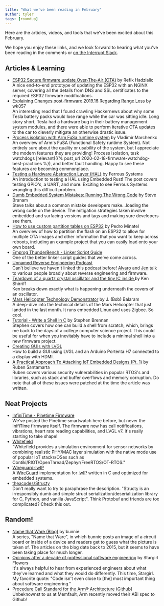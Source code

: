 ```yaml
---
title: "What we've been reading in February"
author: tyler
tags: [roundup]
---
```


<!-- excerpt start -->

Here are the articles, videos, and tools that we've been excited about this
February.

<!-- excerpt end -->

We hope you enjoy these links, and we look forward to hearing what you've been
reading in the comments or [on the Interrupt Slack](https://interrupt-slack.herokuapp.com/).

## Articles & Learning

- [ESP32 Secure firmware update Over-The-Air (OTA)](https://www.lab4iot.com/2021/02/21/esp32-secure-firmware-update-over-the-air-ota/) by Refik Hadzialic<br>
A nice end-to-end prototype of updating the ESP32 with an NGINX server, covering all the details from DNS and SSL certificates to the required ESP32 firmware modifications.
- [Explaining Changes post-firmware 2019.16 Regarding Range Loss](https://skie.net/skynet/projects/tesla/view_post/23_Explaining+Changes+post-firmware+2019.16+Regarding+Range+Loss) by wk057<br>
An interesting read that I found crawling Hackernews about why some Tesla battery packs would lose range while the car was sitting idle. Long story short, Tesla had a hardware bug in their battery management system modules, and there were able to perform iterative OTA updates to the car to cleverly mitigate an otherwise drastic issue.
- [Process isolation with Arm FuSa runtime system](https://community.arm.com/developer/tools-software/tools/b/tools-software-ides-blog/posts/process-isolation-with-fusa-rts) by Vladimir Marchenko<br>
An overview of Arm's FuSA (Functional Safety runtime System). Not entirely sure about the quality or usability of the system, but I appreciate the modern features they are providing! Process isolation, task watchdogs [relevant]({% post_url 2020-02-18-firmware-watchdog-best-practices %}), and better fault handling. Happy to see these features are becoming commonplace. 
- [Testing a Hardware Abstraction Layer (HAL)](https://ferrous-systems.com/blog/defmt-test-hal/) by Ferrous Systems<br>
An introduction to testing a HAL using Embedded Rust! The post covers testing GPIO's, a UART, and more. Exciting to see Ferrous Systems wrangling this difficult problem.
- [Dumb Embedded System Mistakes: Running The Wrong Code](https://www.embeddedrelated.com/showarticle/1389.php) by Steve Branam<br>
Steve talks about a common mistake developers make...loading the wrong code on the device. The mitigation strategies taken involve embedded and surfacing versions and tags and making sure developers see them. 
- [How to use custom partition tables on ESP32](https://medium.com/the-esp-journal/how-to-use-custom-partition-tables-on-esp32-69c0f3fa89c8) by Pedro Minatel<br>
An overview of how to partition the flash on an ESP32 to allow for multiple OTA images and other information that you want to keep across reboots, including an example project that you can easily load onto your own board.
- [Emprog ThunderBench - Linker Script Guide](https://www.phaedsys.com/principals/emprog/emprogdata/thunderbench-Linker-Script-guide.pdf)<br>
One of the better linker script guides that we've come across. 
- [Unnamed Reverse Engineering Podcast](https://unnamedre.com/)<br>
Can't believe we haven't linked this podcast before! [Alvaro](https://twitter.com/alvaroprieto) and [Jen](https://twitter.com/rebelbotjen) talk to various people broadly about reverse engineering and firmware. 
- [Teardown of a quartz crystal oscillator and the tiny IC inside ](https://www.righto.com/2021/02/teardown-of-quartz-crystal-oscillator.html) by Ken Shirriff<br>Ken breaks down exactly what is happening underneath the covers of an oscillator.
- [Mars Helicopter Technology Demonstrator](https://trs.jpl.nasa.gov/bitstream/handle/2014/46229/CL%2317-6243.pdf) by J. (Bob) Balaram<br>
A deep-dive into the technical details of the Mars Helicopter that just landed in the last month. It runs embedded Linux and uses Zigbee. So cool.
- [Tutorial - Write a Shell in C](https://brennan.io/2015/01/16/write-a-shell-in-c/) by Stephen Brennan<br>
Stephen covers how one can build a shell from scratch, which, brings me back to the days of a college computer science project. This could be useful for when you inevitably have to include a minimal shell into a new firmware project. 
- [Creating GUIs with LVGL](https://www.arduino.cc/pro/tutorials/portenta-h7/por-ard-lvgl)<br>
How to build a GUI using LVGL and an Arduino Portenta H7 connected to a display with HDMI.
- [A Practical Approach To Attacking IoT Embedded Designs (Pt. 1)](https://labs.ioactive.com/2021/02/a-practical-approach-to-attacking-iot.html) by  Ruben Santamarta<br>
Ruben covers various security vulnerabilities in popular RTOS's and libraries, such as stack and buffer overflows and memory corruption. Do note that all of these issues were patched at the time the article was written. 

## Neat Projects

- [InfiniTime - Pinetime Firmware](https://github.com/JF002/InfiniTime)<br>
We've posted the Pinetime smartwatch here before, but never the InifiTime firmware itself. The firmware now has call notifications, vibrations, heart rate reading capabilities, and LVGL v7. It's really starting to take shape!
- [Whitefield](https://github.com/whitefield-framework/whitefield)<br>
"Whitefield provides a simulation environment for sensor networks by combining realistic PHY/MAC layer simulation with the native mode use of popular IoT stacks/OSes such as Contiki/RIOT/OpenThread/Zephyr/FreeRTOS/OT-RTOS."
- [Wireguard-lwIP](https://github.com/smartalock/wireguard-lwip)<br>
A [WireGuard](https://www.wireguard.com/) implementation for [lwIP](https://www.nongnu.org/lwip/2_1_x/index.html) written in C and optimized for embedded systems. 
- [theacodes/Structy](https://github.com/theacodes/structy)<br>
Don't really want to try to paraphrase the description. "Structy is an irresponsibly dumb and simple struct serialization/deserialization library for C, Python, and vanilla JavaScript". Think Protobuf and friends are too complicated? Check this out.


## Random!

- [Name that Ware (Blog)](https://www.bunniestudios.com/blog/?cat=54) by bunnie<br>
A series, "Name that Ware", in which bunnie posts an image of a circuit board or inside of a device and readers get to guess what the picture is taken of. The articles on the blog date back to 2015, but it seems to have been taking place for much longer.
- [Opinions after a decade of professional software engineering](https://blog.thea.codes/opinions-after-a-decade/) by Stargirl Flowers<br>
It's always helpful to hear from experienced engineers about what they've learned and what they would do differently. This time, Stargirl. My favorite quote: "Code isn't even close to [the] most important thing about software engineering."
- [Procedure Call Standard for the Arm® Architecture (Github)](https://github.com/ARM-software/abi-aa/blob/master/aapcs32/aapcs32.rst)<br>
Unbeknownst to us at Memfault, Arm recently moved their ABI spec to Github!
